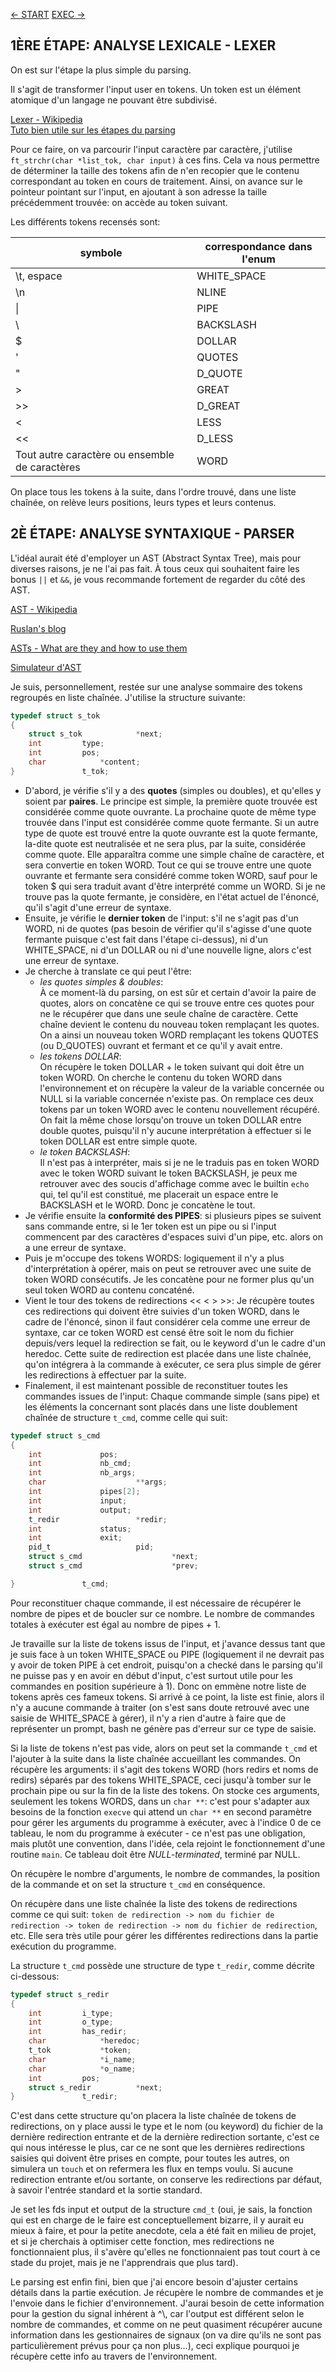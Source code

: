 [\<- START](./README.md)                                         [EXEC -\>](./execution.md)

## 1ÈRE ÉTAPE: ANALYSE LEXICALE - LEXER

On est sur l'étape la plus simple du parsing.

Il s'agit de transformer l'input user en tokens. Un token est un élément atomique d'un langage ne pouvant être subdivisé.

[Lexer - Wikipedia](https://en.wikipedia.org/wiki/Lexical_analysis)  
[Tuto bien utile sur les étapes du parsing](https://www.cs.purdue.edu/homes/grr/SystemsProgrammingBook/Book/Chapter5-WritingYourOwnShell.pdf)

Pour ce faire, on va parcourir l'input caractère par caractère, j'utilise `ft_strchr(char *list_tok, char input)` à ces fins. Cela va nous permettre de déterminer la taille des tokens afin de n'en recopier que le contenu correspondant au token en cours de traitement. Ainsi, on avance sur le pointeur pointant sur l'input, en ajoutant à son adresse la taille précédemment trouvée: on accède au token suivant.

Les différents tokens recensés sont:

symbole | correspondance dans l'enum
------- | --------------------------
\\t, espace | WHITE_SPACE
\\n | NLINE
\| | PIPE
\\ | BACKSLASH
$ | DOLLAR
' | QUOTES
" | D_QUOTE
\> | GREAT
\>\> | D_GREAT
\< | LESS
\<\< | D_LESS
Tout autre caractère ou ensemble de caractères | WORD

On place tous les tokens à la suite, dans l'ordre trouvé, dans une liste chaînée, on relève leurs positions, leurs types et leurs contenus.

## 2È ÉTAPE: ANALYSE SYNTAXIQUE - PARSER

L'idéal aurait été d'employer un AST (Abstract Syntax Tree), mais pour diverses raisons, je ne l'ai pas fait. À tous ceux qui souhaitent faire les bonus `||` et `&&`, je vous recommande fortement de regarder du côté des AST.

[AST - Wikipedia](https://fr.wikipedia.org/wiki/Arbre_de_la_syntaxe_abstraite) 

[Ruslan's blog](https://ruslanspivak.com/lsbasi-part7/)

[ASTs - What are they and how to use them](https://www.twilio.com/blog/abstract-syntax-trees)

[Simulateur d'AST](https://esper.js.org/)

Je suis, personnellement, restée sur une analyse sommaire des tokens regroupés en liste chaînée. J'utilise la structure suivante: 
``` C
typedef struct s_tok
{
	struct s_tok	        *next;
	int			type;
	int			pos;
	char			*content;
}				t_tok;
```

- D'abord, je vérifie s'il y a des **quotes** (simples ou doubles), et qu'elles y soient par **paires**.
Le principe est simple, la première quote trouvée est considérée comme quote ouvrante. La prochaine quote de même type trouvée dans l'input est considérée comme quote fermante. Si un autre type de quote est trouvé entre la quote ouvrante est la quote fermante, la-dite quote est neutralisée et ne sera plus, par la suite, considérée comme quote. Elle apparaîtra comme une simple chaîne de caractère, et sera convertie en token WORD. Tout ce qui se trouve entre une quote ouvrante et fermante sera considéré comme token WORD, sauf pour le token $ qui sera traduit avant d'être interprété comme un WORD. Si je ne trouve pas la quote fermante, je considère, en l'état actuel de l'énoncé, qu'il s'agit d'une erreur de syntaxe.
- Ensuite, je vérifie le **dernier token** de l'input: s'il ne s'agit pas d'un WORD, ni de quotes (pas besoin de vérifier qu'il s'agisse d'une quote fermante puisque c'est fait dans l'étape ci-dessus), ni d'un WHITE_SPACE, ni d'un DOLLAR ou ni d'une nouvelle ligne, alors c'est une erreur de syntaxe.
- Je cherche à translate ce qui peut l'être:
    * *les quotes simples & doubles*:  
    À ce moment-là du parsing, on est sûr et certain d'avoir la paire de quotes, alors on concatène ce qui se trouve entre ces quotes pour ne le récupérer que dans une seule chaîne de caractère. Cette chaîne devient le contenu du nouveau token remplaçant les quotes. On a ainsi un nouveau token WORD remplaçant les tokens QUOTES (ou D_QUOTES) ouvrant et fermant et ce qu'il y avait entre.
   * *les tokens DOLLAR*:  
   On récupère le token DOLLAR + le token suivant qui doit être un token WORD. On cherche le contenu du token WORD dans l'environnement et on récupère la valeur de la variable concernée ou NULL si la variable concernée n'existe pas. On remplace ces deux tokens par un token WORD avec le contenu nouvellement récupéré. On fait la même chose lorsqu'on trouve un token DOLLAR entre double quotes, puisqu'il n'y aucune interprétation à effectuer si le token DOLLAR est entre simple quote.
   * *le token BACKSLASH*:  
   Il n'est pas à interpréter, mais si je ne le traduis pas en token WORD avec le token WORD suivant le token BACKSLASH, je peux me retrouver avec des soucis d'affichage comme avec le builtin `echo` qui, tel qu'il est constitué, me placerait un espace entre le BACKSLASH et le WORD. Donc je concatène le tout.
- Je vérifie ensuite la **conformité des PIPES**: si plusieurs pipes se suivent sans commande entre, si le 1er token est un pipe ou si l'input commencent par des caractères d'espaces suivi d'un pipe, etc. alors on a une erreur de syntaxe.
- Puis je m'occupe des tokens WORDS: logiquement il n'y a plus d'interprétation à opérer, mais on peut se retrouver avec une suite de token WORD consécutifs. Je les concatène pour ne former plus qu'un seul token WORD au contenu concaténé.
- Vient le tour des tokens de redirections \<\< \< \> \>\>: Je récupère toutes ces redirections qui doivent être suivies d'un token WORD, dans le cadre de l'énoncé, sinon il faut considérer cela comme une erreur de syntaxe, car ce token WORD est censé être soit le nom du fichier depuis/vers lequel la redirection se fait, ou le keyword d'un le cadre d'un heredoc. Cette suite de redirection est placée dans une liste chaînée, qu'on intégrera à la commande à exécuter, ce sera plus simple de gérer les redirections à effectuer par la suite.
- Finalement, il est maintenant possible de reconstituer toutes les commandes issues de l'input: Chaque commande simple (sans pipe) et les éléments la concernant sont placés dans une liste doublement chaînée de structure `t_cmd`, comme celle qui suit: 
``` C
typedef struct s_cmd
{
	int				pos;
	int				nb_cmd;
	int				nb_args;
	char			        **args;
	int				pipes[2];
	int				input;
	int				output;
	t_redir			        *redir;
	int				status;
	int				exit;
	pid_t			        pid;
	struct s_cmd	                *next;
	struct s_cmd	                *prev;

}				t_cmd;
```  

Pour reconstituer chaque commande, il est nécessaire de récupérer le nombre de pipes et de boucler sur ce nombre. Le nombre de commandes totales à exécuter est égal au nombre de pipes + 1.  

Je travaille sur la liste de tokens issus de l'input, et j'avance dessus tant que je suis face à un token WHITE_SPACE ou PIPE (logiquement il ne devrait pas y avoir de token PIPE à cet endroit, puisqu'on a checké dans le parsing qu'il ne puisse pas y en avoir en début d'input, c'est surtout utile pour les commandes en position supérieure à 1). Donc on emmène notre liste de tokens après ces fameux tokens. Si arrivé à ce point, la liste est finie, alors il n'y a aucune commande à traiter (on s'est sans doute retrouvé avec une saisie de WHITE_SPACE à gérer), il n'y a rien d'autre à faire que de représenter un prompt, bash ne génère pas d'erreur sur ce type de saisie.  

Si la liste de tokens n'est pas vide, alors on peut set la commande `t_cmd` et l'ajouter à la suite dans la liste chaînée accueillant les commandes. On récupère les arguments: il s'agit des tokens WORD (hors redirs et noms de redirs) séparés par des tokens WHITE_SPACE, ceci jusqu'à tomber sur le prochain pipe ou sur la fin de la liste des tokens. On stocke ces arguments, seulement les tokens WORDS, dans un `char **`: c'est pour s'adapter aux besoins de la fonction `execve` qui attend un `char **` en second paramètre pour gérer les arguments du programme à exécuter, avec à l'indice 0 de ce tableau, le nom du programme à exécuter - ce n'est pas une obligation, mais plutôt une convention, dans l'idée, cela rejoint le fonctionnement d'une routine `main`. Ce tableau doit être *NULL-terminated*, terminé par NULL.  

On récupère le nombre d'arguments, le nombre de commandes, la position de la commande et on set la structure `t_cmd` en conséquence.  

On récupère dans une liste chaînée la liste des tokens de redirections comme ce qui suit: `token de redirection -> nom du fichier de redirection -> token de redirection -> nom du fichier de redirection`, etc. Elle sera très utile pour gérer les différentes redirections dans la partie exécution du programme.

La structure `t_cmd` possède une structure de type `t_redir`, comme décrite ci-dessous:
``` C
typedef struct s_redir
{
	int			i_type;
	int			o_type;
	int			has_redir;
	char			*heredoc;
	t_tok			*token;
	char			*i_name;
	char			*o_name;
	int			pos;
	struct s_redir	        *next;
}				t_redir;

```
C'est dans cette structure qu'on placera la liste chaînée de tokens de redirections, on y place aussi le type et le nom (ou keyword) du fichier de la dernière redirection entrante et de la dernière redirection sortante, c'est ce qui nous intéresse le plus, car ce ne sont que les dernières redirections saisies qui doivent être prises en compte, pour toutes les autres, on simulera un `touch` et on refermera les flux en temps voulu. Si aucune redirection entrante et/ou sortante, on conserve les redirections par défaut, à savoir l'entrée standard et la sortie standard.  

Je set les fds input et output de la structure `cmd_t` (oui, je sais, la fonction qui est en charge de le faire est conceptuellement bizarre, il y aurait eu mieux à faire, et pour la petite anecdote, cela a été fait en milieu de projet, et si je cherchais à optimiser cette fonction, mes redirections ne fonctionnaient plus, il s'avère qu'elles ne fonctionnaient pas tout court à ce stade du projet, mais je ne l'apprendrais que plus tard).

Le parsing est enfin fini, bien que j'ai encore besoin d'ajuster certains détails dans la partie exécution. Je récupère le nombre de commandes et je l'envoie dans le fichier d'environnement. J'aurai besoin de cette information pour la gestion du signal inhérent à ^\\, car l'output est différent selon le nombre de commandes, et comme on ne peut quasiment récupérer aucune information dans les gestionnaires de signaux (on va dire qu'ils ne sont pas particulièrement prévus pour ça non plus...), ceci explique pourquoi je récupère cette info au travers de l'environnement.